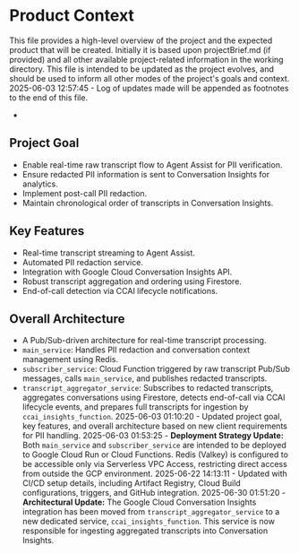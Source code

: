 # Product Context

This file provides a high-level overview of the project and the expected product that will be created. Initially it is based upon projectBrief.md (if provided) and all other available project-related information in the working directory. This file is intended to be updated as the project evolves, and should be used to inform all other modes of the project's goals and context.
2025-06-03 12:57:45 - Log of updates made will be appended as footnotes to the end of this file.

*

## Project Goal

*   Enable real-time raw transcript flow to Agent Assist for PII verification.
*   Ensure redacted PII information is sent to Conversation Insights for analytics.
*   Implement post-call PII redaction.
*   Maintain chronological order of transcripts in Conversation Insights.

## Key Features

*   Real-time transcript streaming to Agent Assist.
*   Automated PII redaction service.
*   Integration with Google Cloud Conversation Insights API.
*   Robust transcript aggregation and ordering using Firestore.
*   End-of-call detection via CCAI lifecycle notifications.

## Overall Architecture

*   A Pub/Sub-driven architecture for real-time transcript processing.
*   `main_service`: Handles PII redaction and conversation context management using Redis.
*   `subscriber_service`: Cloud Function triggered by raw transcript Pub/Sub messages, calls `main_service`, and publishes redacted transcripts.
*   `transcript_aggregator_service`: Subscribes to redacted transcripts, aggregates conversations using Firestore, detects end-of-call via CCAI lifecycle events, and prepares full transcripts for ingestion by `ccai_insights_function`.
2025-06-03 01:10:20 - Updated project goal, key features, and overall architecture based on new client requirements for PII handling.
2025-06-03 01:53:25 - **Deployment Strategy Update:** Both `main_service` and `subscriber_service` are intended to be deployed to Google Cloud Run or Cloud Functions. Redis (Valkey) is configured to be accessible only via Serverless VPC Access, restricting direct access from outside the GCP environment.
2025-06-22 14:13:11 - Updated with CI/CD setup details, including Artifact Registry, Cloud Build configurations, triggers, and GitHub integration.
2025-06-30 01:51:20 - **Architectural Update:** The Google Cloud Conversation Insights integration has been moved from `transcript_aggregator_service` to a new dedicated service, `ccai_insights_function`. This service is now responsible for ingesting aggregated transcripts into Conversation Insights.